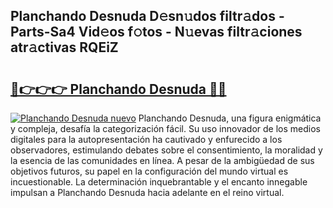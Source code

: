 ## Planchando Desnuda D𝚎sn𝚞dos filtr𝚊dos - Parts-Sa4 Vid𝚎os f𝚘tos - N𝚞evas filtr𝚊ciones atr𝚊ctivas RQEiZ

# <h2><a href="http://mb4uiya.tromn.icu/?c=Planchando+Desnuda">🔗👉👉👉 Planchando Desnuda 🔗🔗</a></h2>

[![Planchando Desnuda nuevo](https://i.imgur.com/pEAQMta.gif)](http://mb4uiya.tromn.icu/?c=Planchando+Desnuda)
Planchando Desnuda, una figura enigmática y compleja, desafía la categorización fácil. Su uso innovador de los medios digitales para la autopresentación ha cautivado y enfurecido a los observadores, estimulando debates sobre el consentimiento, la moralidad y la esencia de las comunidades en línea. A pesar de la ambigüedad de sus objetivos futuros, su papel en la configuración del mundo virtual es incuestionable. La determinación inquebrantable y el encanto innegable impulsan a Planchando Desnuda hacia adelante en el reino virtual.
